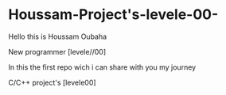 # Houssam-Project's-levele-00-

Hello this is Houssam Oubaha
 
New programmer [levele//00]

In this the first repo wich i can share with you my journey

C/C++ project's [levele00]
